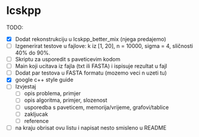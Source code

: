 # lcskpp

TODO:

- [x] Dodat rekonstrukciju u lcskpp_better_mix (njega predajemo)
- [ ] Izgenerirat testove u fajlove: k iz [1, 20], n = 10000, sigma = 4, sličnosti 40% do 90%.
- [ ] Skriptu za usporedit s paveticevim kodom
- [ ] Main koji ucitava iz fajla (txt ili FASTA) i ispisuje rezultat u fajl
- [ ] Dodat par testova u FASTA formatu (mozemo veci n uzeti tu)
- [x] google c++ style guide
- [ ] Izvjestaj
  - [ ] opis problema, primjer
  - [ ] opis algoritma, primjer, slozenost
  - [ ] usporedba s paveticem, memorija/vrijeme, grafovi/tablice
  - [ ] zakljucak
  - [ ] reference
- [ ] na kraju obrisat ovu listu i napisat nesto smisleno u README
